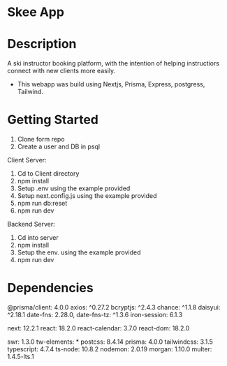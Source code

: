 # Skee App

# Description 

A ski instructor booking platform, with the intention of helping instructiors connect with new clients more easily. 

- This webapp was build using Nextjs, Prisma, Express, postgress, Tailwind.

# Getting Started

1. Clone form repo
2. Create a user and DB in psql

Client Server:

1. Cd to Client directory
2. npm install
3. Setup .env using the example provided
4. Setup next.config.js using the example provided
5. npm run db:reset 
6. npm run dev

Backend Server: 

1. Cd into server
2. npm install 
3. Setup the env. using the example provided
4. npm run dev

# Dependencies

@prisma/client: 4.0.0
axios: ^0.27.2
bcryptjs: ^2.4.3
chance: ^1.1.8
daisyui: ^2.18.1
date-fns: 2.28.0,
date-fns-tz: ^1.3.6
iron-session: 6.1.3

next: 12.2.1
react: 18.2.0
react-calendar: 3.7.0
react-dom: 18.2.0
    
swr: 1.3.0
tw-elements: *
postcss: 8.4.14
prisma: 4.0.0
tailwindcss: 3.1.5
typescript: 4.7.4
ts-node: 10.8.2
nodemon: 2.0.19
morgan: 1.10.0
multer: 1.4.5-lts.1

